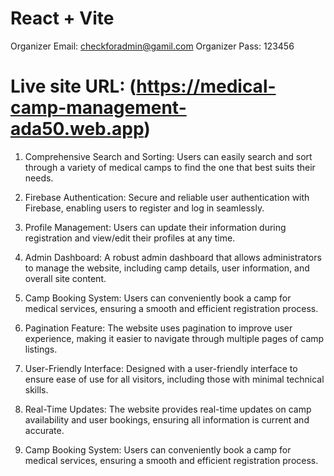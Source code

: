 # React + Vite

Organizer Email: checkforadmin@gamil.com
Organizer Pass: 123456

# Live site URL: (https://medical-camp-management-ada50.web.app)

1) Comprehensive Search and Sorting: Users can easily search and sort through a variety of medical camps to find the one that best suits their needs.

2) Firebase Authentication: Secure and reliable user authentication with Firebase, enabling users to register and log in seamlessly.

3) Profile Management: Users can update their information during registration and view/edit their profiles at any time.

4) Admin Dashboard: A robust admin dashboard that allows administrators to manage the website, including camp details, user information, and overall site content.

5) Camp Booking System: Users can conveniently book a camp for medical services, ensuring a smooth and efficient registration process.

6) Pagination Feature: The website uses pagination to improve user experience, making it easier to navigate through multiple pages of camp listings.

7) User-Friendly Interface: Designed with a user-friendly interface to ensure ease of use for all visitors, including those with minimal technical skills.

9) Real-Time Updates: The website provides real-time updates on camp availability and user bookings, ensuring all information is current and accurate.

10) Camp Booking System: Users can conveniently book a camp for medical services, ensuring a smooth and efficient registration process.